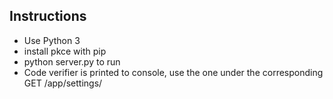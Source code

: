 ## Instructions
* Use Python 3
* install pkce with pip
* python server.py to run
* Code verifier is printed to console, use the one under the corresponding GET /app/settings/
